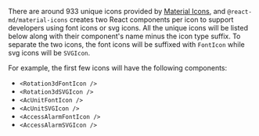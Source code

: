 There are around 933 unique icons provided by
[Material Icons](https://material.io/tools/icons/), and
`@react-md/material-icons` creates two React components per icon to support
developers using font icons or svg icons. All the unique icons will be listed
below along with their component's name minus the icon type suffix. To separate
the two icons, the font icons will be suffixed with `FontIcon` while svg icons
will be `SVGIcon`.

For example, the first few icons will have the following components:

- `<Rotation3dFontIcon />`
- `<Rotation3dSVGIcon />`
- `<AcUnitFontIcon />`
- `<AcUnitSVGIcon />`
- `<AccessAlarmFontIcon />`
- `<AccessAlarmSVGIcon />`
